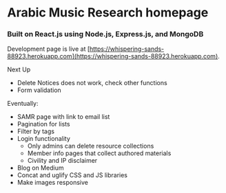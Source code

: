 # Arabic Music Research homepage

### Built on React.js using Node.js, Express.js, and MongoDB

Development page is live at [https://whispering-sands-88923.herokuapp.com](https://whispering-sands-88923.herokuapp.com).

Next Up
* Delete Notices does not work, check other functions
* Form validation

Eventually:
* SAMR page with link to email list
* Pagination for lists
* Filter by tags
* Login functionality
    * Only admins can delete resource collections
    * Member info pages that collect authored materials
    * Civility and IP disclaimer
* Blog on Medium
* Concat and uglify CSS and JS libraries
* Make images responsive
